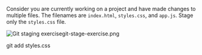 Consider you are currently working on a project and have made changes to multiple files. The filenames are `index.html`, `styles.css`, and `app.js`. Stage only the `styles.css` file.

<image alt="Git staging exercise">git-stage-exercise.png</image>

<codeblock language="bash" type="exercise" testMode="fixedInput" matchSolutionCode="true">
  <code></code>

<solution>
git add styles.css
</solution>
</codeblock>
